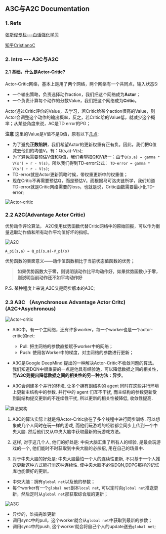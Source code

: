 ## A3C与A2C Documentation 

### 1. Refs 
[张斯俊专栏---白话强化学习](https://zhuanlan.zhihu.com/c_1215667894253830144)

[知乎CristianoC](https://zhuanlan.zhihu.com/p/77523580)  

### 2. Intro --- A3C与A2C 

#### 2.1 基础，什么是Actor-Critic?  
Actor-Critic网络，基本上是用了两个网络，两个网络有一个共同点，输入状态S: 
- 一个输出策略，负责选择动作action，我们把这个网络成为**Actor**； 
- 一个负责计算每个动作的分数Value，我们把这个网络成为**Critic**。

Actor通过Critic评价的Value，去学习，若Critic给某个action很高的Value，则Actor会调整这个动作的输出概率，反之，若Critic给的Value低，就减少这个概率；从某些角度来说，AC是TD error的PG； 

**注意** 这里的Value是V值不是Q值，原有以下[几点](https://zhuanlan.zhihu.com/p/110998399): 
- 为了避免**正数陷阱**，我们希望Actor的更新权重有正有负。因此，我们把Q值减去他们的均值V。有：Q(s,a)-V(s);
- 为了避免需要预估V值和Q值，我们希望把Q和V统一；由于`Q(s,a) = gamma * V(s') + r - V(s)`。所以我们得到TD-error公式： `TD-error = gamma * V(s') + r - V(s)`; 
- TD-error就是Actor更新策略时候，带权重更新中的权重值；
- 现在Critic不再需要预估Q，而是预估V。而根据马可洛夫链所学，我们知道TD-error就是Critic网络需要的loss，也就是说，Critic函数需要最小化TD-error; 

![Actor-critic](https://pic3.zhimg.com/80/v2-06c9787f9cd9a71d92ce0bbeb871af60_1440w.jpg)

### 2.2 A2C(Advantage Actor Critic)

优势动作评论算法， A2C使用优势函数代替Critic网络中的原始回报，可以作为衡量选取动作值和所有动作平均值好坏的指标。 

![A2C](https://pic1.zhimg.com/80/v2-0ae6011641a20697fbb604dd59e3034a_1440w.jpg)  

`A_pi(s,a) = Q_pi(s,a)-V_pi(s)` 

优势函数的表面意义——动作值函数相比于当前状态值函数的优势； 

> **如果优势函数大于零，则说明该动作比平均动作好，如果优势函数小于零，则说明当前动作还不如平均动作好**  

P.S. 某种程度上来说,A2C又是同步版本的A3C; 


### 2.3 A3C （Asynchronous Advantage Actor Critc) (A2C+Asychronous) 

![Actor-critic](https://pic4.zhimg.com/v2-ea1a5a76eda97b0dd4d7aeccd1410c82_b.jpg)

- A3C中，有一个主网络，还有许多worker，每一个worker也是一个actor-critic的net:
	- Pull: 把主网络的参数直接赋予worker中的网络；
	- Push: 使用各Worker中的梯度，对主网络的参数进行更新；  

- A3C是Google DeepMind 提出的一种解决Actor-Critic不收敛问题的算法。我们知道DQN中很重要的一点是他具有经验池，可以降低数据之间的相关性，而**A3C则提出降低数据之间的相关性的另一种方法**：**异步**。
- A3C会创建多个并行的环境, 让多个拥有副结构的 agent 同时在这些并行环境上更新主结构中的参数. 并行中的 agent 们互不干扰, 而主结构的参数更新受到副结构提交更新的不连续性干扰, 所以更新的相关性被降低, 收敛性提高. 

![算法架构](https://pic1.zhimg.com/80/v2-5c9b3350998f423d5b102e4a70d5adde_1440w.jpg) 

1. A3C的算法实际上就是将Actor-Critic放在了多个线程中进行同步训练. 可以想象成几个人同时在玩一样的游戏, 而他们玩游戏的经验都会同步上传到一个中央大脑. 然后他们又从中央大脑中获取最新的玩游戏方法。

2. 这样, 对于这几个人, 他们的好处是: 中央大脑汇集了所有人的经验, 是最会玩游戏的一个, 他们能时不时获取到中央大脑的必杀招, 用在自己的场景中.

3. 对于中央大脑的好处是: 中央大脑最怕一个人的连续性更新, 不只基于一个人推送更新这种方式能打消这种连续性. 使中央大脑不必像DQN,DDPG那样的记忆库也能很好的更新。

- 中央大脑：拥有`global net`以及他的参数；
- 每个worker有一个`global net`副本`local net`, 可以定时向`global net`推送更新，然后定时从`global net`那获取综合版的更新； 

![A3C](https://pic4.zhimg.com/80/v2-87ab06563111ea06780c83b25f77642e_1440w.jpg)    

- 异步的，谁搞完谁更新 
- 调用sync中的pull，这个worker就会从`global net`中获取到最新的参数； 
- 调用sync中的push, 这个worker就会将自己个人的update送去`global net`;  



